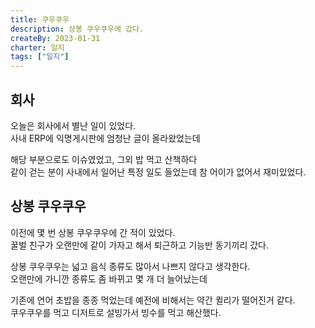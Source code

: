 ```yaml
---
title: 쿠우쿠우
description: 상봉 쿠우쿠우에 갔다.
createBy: 2023-01-31
charter: 일지
tags: ["일지"]
---
```


## 회사 

오늘은 회사에서 별난 일이 있었다.                 
사내 ERP에 익명게시판에 엄청난 글이 올라왔었는데                

해당 부분으로도 이슈였었고, 그외 밥 먹고 산책하다                 
같이 걷는 분이 사내에서 일어난 특정 일도 들었는데 참 어이가 없어서 재미있었다.

## 상봉 쿠우쿠우

이전에 몇 번 상봉 쿠우쿠우에 간 적이 있었다.                 
꿀벌 친구가 오랜만에 같이 가자고 해서 퇴근하고 기능반 동기끼리 갔다.                 

상봉 쿠우쿠우는 넓고 음식 종류도 많아서 나쁘지 않다고 생각한다.                 
오랜만에 가니깐 종류도 좀 바뀌고 몇 개 더 늘어났는데             

기존에 연어 초밥을 종종 먹었는데 예전에 비해서는 약간 퀼리가 떨어진거 같다.          
쿠우쿠우를 먹고 디저트로 설빙가서 빙수를 먹고 해산했다.